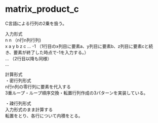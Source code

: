 # matrix_product_c

C言語による行列の2乗を扱う。

入力形式  
n n （n行n列行列)  
x a y b z c ... -1 （1行目のx列目に要素a、y列目に要素b、z列目に要素cと続き、要素が終了した時点で-1を入力する。）  
... （2行目以降も同様）  
...  

計算形式  
・密行列形式  
n行n列の零行列に要素を代入する  
3重ループ・ループ順序交換・転置行列作成の3パターンを実装している。  

・疎行列形式  
入力形式のまま計算する  
転置をとり、各行について内積をとる。  
